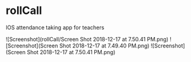 # rollCall
IOS attendance taking app for teachers 

![Screenshot](rollCall/Screen Shot 2018-12-17 at 7.50.41 PM.png)
![Screenshot](Screen Shot 2018-12-17 at 7.49.40 PM.png)
![Screenshot](Screen Shot 2018-12-17 at 7.50.41 PM.png)

